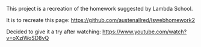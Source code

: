 
This project is a recreation of the homework suggested by Lambda School. 

It is to recreate this page: 
	https://github.com/austenallred/lswebhomework2

Decided to give it a try after watching:
	https://www.youtube.com/watch?v=oXziWoSD8vQ